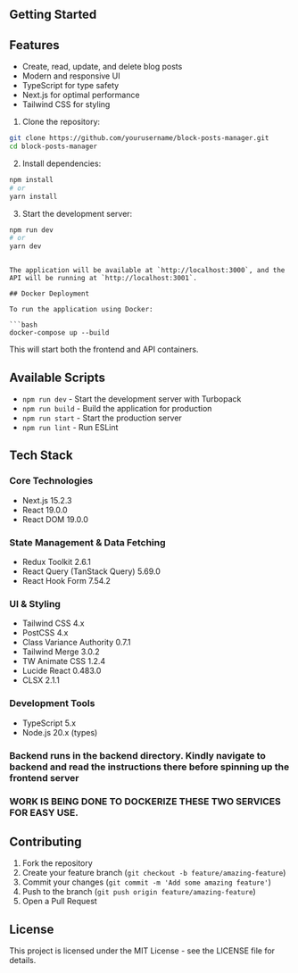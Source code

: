 ## Getting Started

## Features

- Create, read, update, and delete blog posts
- Modern and responsive UI
- TypeScript for type safety
- Next.js for optimal performance
- Tailwind CSS for styling

1. Clone the repository:

```bash
git clone https://github.com/yourusername/block-posts-manager.git
cd block-posts-manager
```

2. Install dependencies:

```bash
npm install
# or
yarn install
```

3. Start the development server:

```bash
npm run dev
# or
yarn dev
```

````

The application will be available at `http://localhost:3000`, and the API will be running at `http://localhost:3001`.

## Docker Deployment

To run the application using Docker:

```bash
docker-compose up --build
````

This will start both the frontend and API containers.

## Available Scripts

- `npm run dev` - Start the development server with Turbopack
- `npm run build` - Build the application for production
- `npm run start` - Start the production server
- `npm run lint` - Run ESLint

## Tech Stack

### Core Technologies

- Next.js 15.2.3
- React 19.0.0
- React DOM 19.0.0

### State Management & Data Fetching

- Redux Toolkit 2.6.1
- React Query (TanStack Query) 5.69.0
- React Hook Form 7.54.2

### UI & Styling

- Tailwind CSS 4.x
- PostCSS 4.x
- Class Variance Authority 0.7.1
- Tailwind Merge 3.0.2
- TW Animate CSS 1.2.4
- Lucide React 0.483.0
- CLSX 2.1.1

### Development Tools

- TypeScript 5.x
- Node.js 20.x (types)


### Backend runs in the backend directory. Kindly navigate to backend and read the instructions there before spinning up the frontend server
### WORK IS BEING DONE TO DOCKERIZE THESE TWO SERVICES FOR EASY USE.

## Contributing

1. Fork the repository
2. Create your feature branch (`git checkout -b feature/amazing-feature`)
3. Commit your changes (`git commit -m 'Add some amazing feature'`)
4. Push to the branch (`git push origin feature/amazing-feature`)
5. Open a Pull Request

## License

This project is licensed under the MIT License - see the LICENSE file for details.
